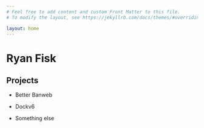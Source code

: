 ```yaml
---
# Feel free to add content and custom Front Matter to this file.
# To modify the layout, see https://jekyllrb.com/docs/themes/#overriding-theme-defaults

layout: home
---
```


# Ryan Fisk

## Projects

* Better Banweb

* Dockv6

* Something else